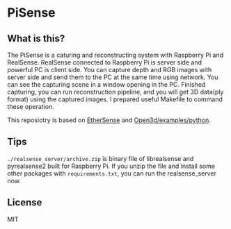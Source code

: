 # PiSense

## What is this?
The PiSense is a caturing and reconstructing system with Raspberry Pi and RealSense.
RealSense connected to Raspberry Pi is server side and powerful PC is client side.
You can capture depth and RGB images with server side and send them to the PC at the same time using network.
You can see the capturing scene in a window opening in the PC.
Finished capturing, you can run reconstruction pipeline, and you will get 3D data(ply format) using the captured images.
I prepared useful Makefile to command these operation.

This reposiotry is based on [EtherSense](https://github.com/yutashx/EtherSense) and [Open3d/examples/python](https://github.com/intel-isl/Open3D/tree/master/examples/python).

## Tips
`./realsense_server/archive.zip` is binary file of librealsense and pyrealsense2 built for Raspberry Pi.
If you unzip the file and install some other packages with `requirements.txt`, you can run the realsense_server now.

## License
MIT
